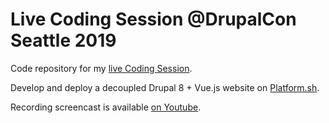# Live Coding Session @DrupalCon Seattle 2019

Code repository for my [live Coding Session](https://events.drupal.org/seattle2019/sessions/live-coding-session-develop-scratch-and-deploy-production-decoupled-drupal-8). 

Develop and deploy a decoupled Drupal 8 + Vue.js website on [Platform.sh](https://platform.sh).

Recording screencast is available [on Youtube](https://www.youtube.com/watch?v=BDqTpGeur0g).
